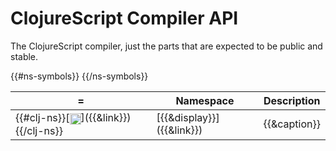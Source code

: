 # ClojureScript Compiler API

The ClojureScript compiler, just the parts that are expected to be public and stable.

 <table>
<thead><tr>
<th>=</th>
<th>Namespace</th>
<th>Description</th>
</tr></thead>
{{#ns-symbols}}
<tr>
<td>{{#clj-ns}}[<img width="18px" valign="middle" src="http://i.imgur.com/1GjPKvB.png">]({{&link}}){{/clj-ns}}</td>
<td>[{{&display}}]({{&link}})</td>
<td>{{&caption}}</td>
</tr>
{{/ns-symbols}}
</table>
